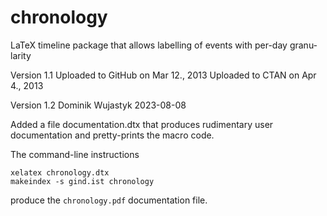 chronology
==========

LaTeX time­line pack­age that al­lows la­belling of events with per-day gran­u­lar­ity

Version 1.1
Uploaded to GitHub on Mar 12., 2013
Uploaded to CTAN on Apr 4., 2013 



Version 1.2 Dominik Wujastyk 2023-08-08

Added a file documentation.dtx that produces rudimentary user documentation and pretty-prints the macro code.  

The command-line instructions
```
xelatex chronology.dtx 
makeindex -s gind.ist chronology
```
produce the `chronology.pdf` documentation file.